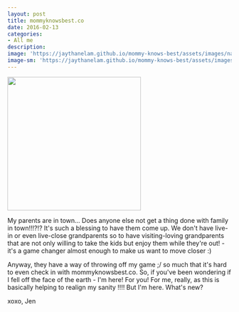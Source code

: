 ```yaml
---
layout: post
title: mommyknowsbest.co
date: 2016-02-13
categories:
- All me
description:
image: 'https://jaythanelam.github.io/mommy-knows-best/assets/images/nailed-it.jpg'
image-sm: 'https://jaythanelam.github.io/mommy-knows-best/assets/images/nailed-it.jpg'
---
```


<img src="https://jaythanelam.github.io/mommy-knows-best/assets/images/mommyknowsbestco-parents.jpeg" style="width: 300px;"/>

My parents are in town... Does anyone else not get a thing done with family in town!!!?!? It's such a blessing to have them come up. We don't have live-in or even live-close grandparents so to have visiting-loving grandparents that are not only willing to take the kids but enjoy them while they're out! - it's a game changer almost enough to make us want to move closer :)

Anyway, they have a way of throwing off my game ;/ so much that it's hard to even check in with mommyknowsbest.co. So, if you've been wondering if I fell off the face of the earth - I'm here! For you! For me, really, as this is basically helping to realign my sanity !!!! But I'm here. What's new?

xoxo,
Jen
